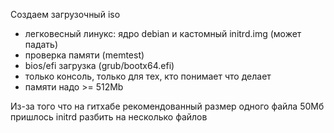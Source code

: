Создаем загрузочный iso 
- легковесный линукс: ядро debian и кастомный initrd.img (может падать)
- проверка памяти (memtest)
- bios/efi загрузка (grub/bootx64.efi)
- только консоль, только для тех, кто понимает что делает
- памяти надо >= 512Mb

Из-за того что на гитхабе рекомендованный размер одного файла 50Мб пришлось 
initrd разбить на несколько файлов


